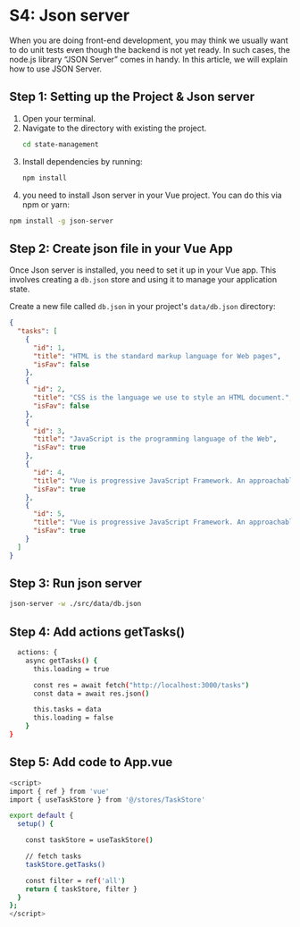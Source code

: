 # S4: Json server

When you are doing front-end development, you may think we usually want to do unit tests even though the backend is not yet ready. In such cases, the node.js library “JSON Server” comes in handy. In this article, we will explain how to use JSON Server.

## Step 1: Setting up the Project & Json server

1. Open your terminal.
2. Navigate to the directory with existing the project.
   ```bash
   cd state-management
   ```
3. Install dependencies by running:
   ```bash
   npm install
   ```
4. you need to install Json server in your Vue project. You can do this via npm or yarn:

```bash
npm install -g json-server
```

## Step 2: Create json file in your Vue App

Once Json server is installed, you need to set it up in your Vue app. This involves creating a `db.json` store and using it to manage your application state.

Create a new file called `db.json` in your project's `data/db.json` directory:

```json
{
  "tasks": [
    {
      "id": 1,
      "title": "HTML is the standard markup language for Web pages",
      "isFav": false
    },
    {
      "id": 2,
      "title": "CSS is the language we use to style an HTML document.",
      "isFav": false
    },
    {
      "id": 3,
      "title": "JavaScript is the programming language of the Web",
      "isFav": true
    },
    {
      "id": 4,
      "title": "Vue is progressive JavaScript Framework. An approachable",
      "isFav": true
    },
    {
      "id": 5,
      "title": "Vue is progressive JavaScript Framework. An approachable",
      "isFav": true
    }
  ]
}
```

## Step 3: Run json server

```bash
json-server -w ./src/data/db.json
```

## Step 4: Add actions getTasks()

```bash
  actions: {
    async getTasks() {
      this.loading = true

      const res = await fetch("http://localhost:3000/tasks")
      const data = await res.json()

      this.tasks = data
      this.loading = false
    }
}
```

## Step 5: Add code to App.vue

```bash
<script>
import { ref } from 'vue'
import { useTaskStore } from '@/stores/TaskStore'

export default {
  setup() {

    const taskStore = useTaskStore()

    // fetch tasks
    taskStore.getTasks()

    const filter = ref('all')
    return { taskStore, filter }
  }
};
</script>
```
